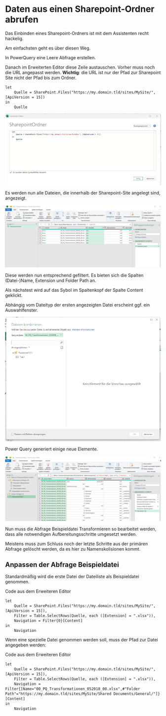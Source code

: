 # Daten aus einen Sharepoint-Ordner abrufen

Das Einbinden eines Sharepoint-Ordners ist mit dem Assistenten recht hackelig.

Am einfachsten geht es über diesen Weg.

In PowerQuery eine Leere Abfrage erstellen.

Danach im Erweiterten Editor diese Zeile austauschen. Vorher muss noch die URL angepasst werden. **Wichtig**: die URL ist nur der Pfad zur Sharepoint Site nicht der Pfad bis zum Ordner.

``` 
let
    Quelle = SharePoint.Files("https://my.domain.tld/sites/MySite/", [ApiVersion = 15])
in
    Quelle
```

![Screenshot Erweiterter Editor](/sources/SPEditor1.png)

Es werden nun alle Dateien, die innerhalb der Sharepoint-Site angelegt sind, angezeigt.

![Screenshot Ansicht Dateien](/sources/SPGefiltert.png)

Diese werden nun entsprechend gefiltert. 
Es bieten sich die Spalten (Datei-)Name, Extension und Folder Path an.

Als nächstest wird auf das Sybol im Spaltenkopf der Spalte Content geklickt.

Abhängig vom Dateityp der ersten angezeigten Datei erscheint ggf. ein Auswahlfenster.

![Screenshot optionales Auswahlfenster ](/sources/SPWizzard.png)

Power Query generiert einige neue Elemente.

![Screenshot Erweiterter Editor](/sources/SPHilfsprogramme.png)

Nun muss die Abfrage Beispieldatei Transformieren so bearbeitet werden, dass alle notwendigen Aufbereitungsschritte umgesetzt werden.

Meistens muss zum Schluss noch der letzte Schritte aus der primären Abfrage gelöscht werden, da es hier zu Namenskolisionen kommt.

## Anpassen der Abfrage Beispieldatei

Standardmäßig wird die erste Datei der Dateiliste als Beispieldatei genommen.

Code aus dem Erweiteren Editor

``` 
let
    Quelle = SharePoint.Files("https://my.domain.tld/sites/MySite/", [ApiVersion = 15]),
    Filter = Table.SelectRows(Quelle, each ([Extension] = ".xlsx")),
    Navigation = Filter{0}[Content]
in
    Navigation
```

Wenn eine spezielle Datei genommen werden soll, muss der Pfad zur Datei angegeben werden:

Code aus dem Erweiteren Editor

``` 
let
    Quelle = SharePoint.Files("https://my.domain.tld/sites/MySite/", [ApiVersion = 15]),
    Filter = Table.SelectRows(Quelle, each ([Extension] = ".xlsx")),
    Navigation = Filter{[Name="00_PQ_Transformationen_052018_00.xlsx",#"Folder Path"="https://my.domain.tld/sites/MySite/Shared Documents/General/"]}[Content]
in
    Navigation
```
